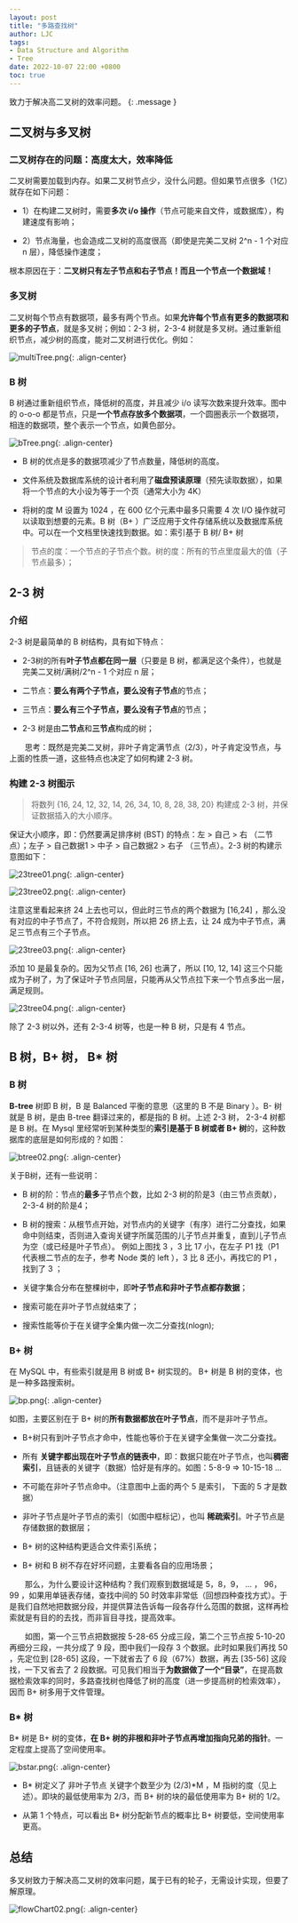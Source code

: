 ```yaml
---
layout: post
title: "多路查找树"
author: LJC
tags:
- Data Structure and Algorithm
- Tree
date: 2022-10-07 22:00 +0800
toc: true
---
```

致力于解决高二叉树的效率问题。
{: .message }

## 二叉树与多叉树

### 二叉树存在的问题：高度太大，效率降低

二叉树需要加载到内存。如果二叉树节点少，没什么问题。但如果节点很多（1亿）就存在如下问题：

- 1）在构建二叉树时，需要**多次 i/o 操作**（节点可能来自文件，或数据库），构建速度有影响；

- 2）节点海量，也会造成二叉树的高度很高（即使是完美二叉树 2^n - 1 个对应 n 层），降低操作速度；

根本原因在于：**二叉树只有左子节点和右子节点！而且一个节点一个数据域！**

### 多叉树

二叉树每个节点有数据项，最多有两个节点。如果**允许每个节点有更多的数据项和更多的子节点**，就是多叉树；例如：2-3 树，2-3-4 树就是多叉树。通过重新组织节点，减少树的高度，能对二叉树进行优化。例如：

![multiTree.png](/images/multiTree.png "多叉树"){: .align-center}

### B 树

B 树通过重新组织节点，降低树的高度，并且减少 i/o 读写次数来提升效率。图中的 o-o-o 都是节点，只是**一个节点存放多个数据项**，一个圆圈表示一个数据项，相连的数据项，整个表示一个节点，如黄色部分。 

![bTree.png](/images/bTree.png "B树"){: .align-center}

- B 树的优点是多的数据项减少了节点数量，降低树的高度。

- 文件系统及数据库系统的设计者利用了**磁盘预读原理**（预先读取数据），如果将一个节点的大小设为等于一个页（通常大小为 4K）

- 将树的度 M 设置为 1024 ，在 600 亿个元素中最多只需要 4 次 I/O 操作就可以读取到想要的元素。B 树（B+ ）广泛应用于文件存储系统以及数据库系统中。可以在一个文档里快速找到数据。如：索引基于 B 树/ B+ 树

> 节点的度：一个节点的子节点个数。树的度：所有的节点里度最大的值（子节点最多）；

## 2-3 树

### 介绍

2-3 树是最简单的 B 树结构，具有如下特点：

- 2-3树的所有**叶子节点都在同一层**（只要是 B 树，都满足这个条件），也就是完美二叉树/满树/2^n - 1 个对应 n 层；

- 二节点：**要么有两个子节点，要么没有子节点**的节点；

- 三节点：**要么有三个子节点，要么没有子节点**的节点；

- 2-3 树是由**二节点**和**三节点**构成的树；

&emsp;&emsp;思考：既然是完美二叉树，非叶子肯定满节点（2/3），叶子肯定没节点，与上面的性质一道，这些特点也决定了如何构建 2-3 树。

### 构建 2-3 树图示

> 将数列 {16, 24, 12, 32, 14, 26, 34, 10, 8, 28, 38, 20} 构建成 2-3 树，并保证数据插入的大小顺序。
 
保证大小顺序，即：仍然要满足排序树 (BST) 的特点：左 > 自己 > 右 （二节点）；左子 > 自己数据1 > 中子 > 自己数据2 > 右子 （三节点）。2-3 树的构建示意图如下：

![23tree01.png](/images/23tree01.png "1"){: .align-center}

![23tree02.png](/images/23tree02.png "2"){: .align-center}

注意这里看起来挤 24 上去也可以，但此时三节点的两个数据为 [16,24] ，那么没有对应的中子节点了，不符合规则，所以把 26 挤上去，让 24 成为中子节点，满足三节点有三个子节点。

![23tree03.png](/images/23tree03.png "3"){: .align-center}

添加 10 是最复杂的。因为父节点 [16, 26] 也满了，所以 [10, 12, 14] 这三个只能成为子树了，为了保证叶子节点同层，只能再从父节点拉下来一个节点多出一层，满足规则。

![23tree04.png](/images/23tree04.png "4"){: .align-center}

除了 2-3 树以外，还有 2-3-4 树等，也是一种 B 树，只是有 4 节点。

## B 树，B+ 树， B* 树

### B 树

**B-tree** 树即 B 树，B 是 Balanced 平衡的意思（这里的 B 不是 Binary ）。B- 树就是 B 树，是由 B-tree 翻译过来的，都是指的 B 树。上述 2-3 树， 2-3-4 树都是 B 树。在 Mysql 里经常听到某种类型的**索引是基于 B 树或者 B+ 树**的，这种数据库的底层是如何形成的？如图：

![btree02.png](/images/btree02.png "B树"){: .align-center}

关于B树，还有一些说明：
- B 树的阶：节点的**最多**子节点个数，比如 2-3 树的阶是3（由三节点贡献）， 2-3-4 树的阶是4；

- B 树的搜索：从根节点开始，对节点内的关键字（有序）进行二分查找，如果命中则结束，否则进入查询关键字所属范围的儿子节点并重复，直到儿子节点为空（或已经是叶子节点）。 例如上图找 3 ，3 比 17 小，在左子 P1 找（P1 代表根二节点的左子，参考 Node 类的 left ），3 比 8 还小，再找它的 P1 ，找到了 3 ；

- 关键字集合分布在整棵树中，即**叶子节点和非叶子节点都存数据**；

- 搜索可能在非叶子节点就结束了；

- 搜索性能等价于在关键字全集内做一次二分查找(nlogn);

### B+ 树

在 MySQL 中，有些索引就是用 B 树或 B+ 树实现的。 B+ 树是 B 树的变体，也是一种多路搜索树。

![bp.png](/images/bp.png "B+树"){: .align-center}

如图，主要区别在于 B+ 树的**所有数据都放在叶子节点**，而不是非叶子节点。

- B+树只有到叶子节点才命中，性能也等价于在关键字全集做一次二分查找。

- 所有 **关键字都出现在叶子节点的链表中**，即：数据只能在叶子节点，也叫**稠密索引**，且链表的关键字（数据）恰好是有序的。如图：5-8-9 => 10-15-18 ...

- 不可能在非叶子节点命中。（注意图中上面的两个 5 是索引， 下面的 5 才是数据）

- 非叶子节点是叶子节点的索引（如图中框标记），也叫 **稀疏索引**。叶子节点是存储数据的数据层；

- B+ 树的这种结构更适合文件索引系统；

- B+ 树和 B 树不存在好坏问题，主要看各自的应用场景；

&emsp;&emsp;那么，为什么要设计这种结构？我们观察到数据域是 5，8，9， ... ， 96，99 ，如果用单链表存储，查找中间的 50 时效率非常低（回想四种查找方式）。于是我们自然地把数据分段，并提供算法告诉每一段各存什么范围的数据，这样再检索就是有目的的去找，而非盲目寻找，提高效率。

&emsp;&emsp;如图，第一个三节点把数据按 5-28-65 分成三段，第二个三节点按 5-10-20 再细分三段，一共分成了 9 段，图中我们一段存 3 个数据。此时如果我们再找 50 ，先定位到 [28-65] 这段，一下就省去了 6 段（67%）数据，再去 [35-56] 这段找，一下又省去了 2 段数据。可见我们相当于**为数据做了一个“目录”**，在提高数据检索效率的同时，多路查找树也降低了树的高度（进一步提高树的检索效率），因而 B+ 树多用于文件管理。

### B* 树

B* 树是 B+ 树的变体，**在 B+ 树的非根和非叶子节点再增加指向兄弟的指针**。一定程度上提高了空间使用率。

![bstar.png](/images/bstar.png " B* 树"){: .align-center}

- B* 树定义了 非叶子节点 关键字个数至少为 (2/3)*M ，M 指树的度（见上述）。即块的最低使用率为 2/3，而 B+ 树的块的最低使用率为 B+ 树的 1/2。

- 从第 1 个特点，可以看出 B* 树分配新节点的概率比 B+ 树要低，空间使用率更高。

## 总结

多叉树致力于解决高二叉树的效率问题，属于已有的轮子，无需设计实现，但要了解原理。

![flowChart02.png](/images/flowChart02.png "总结多叉树"){: .align-center}